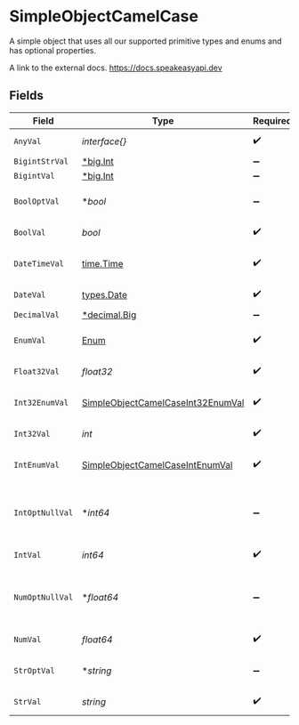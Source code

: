 # SimpleObjectCamelCase

A simple object that uses all our supported primitive types and enums and has optional properties.

A link to the external docs.
<https://docs.speakeasyapi.dev>


## Fields

| Field                                                                                         | Type                                                                                          | Required                                                                                      | Description                                                                                   | Example                                                                                       |
| --------------------------------------------------------------------------------------------- | --------------------------------------------------------------------------------------------- | --------------------------------------------------------------------------------------------- | --------------------------------------------------------------------------------------------- | --------------------------------------------------------------------------------------------- |
| `AnyVal`                                                                                      | *interface{}*                                                                                 | :heavy_check_mark:                                                                            | An any property.                                                                              | any example                                                                                   |
| `BigintStrVal`                                                                                | [*big.Int](https://pkg.go.dev/math/big#Int)                                                   | :heavy_minus_sign:                                                                            | N/A                                                                                           |                                                                                               |
| `BigintVal`                                                                                   | [*big.Int](https://pkg.go.dev/math/big#Int)                                                   | :heavy_minus_sign:                                                                            | N/A                                                                                           |                                                                                               |
| `BoolOptVal`                                                                                  | **bool*                                                                                       | :heavy_minus_sign:                                                                            | An optional boolean property.                                                                 | true                                                                                          |
| `BoolVal`                                                                                     | *bool*                                                                                        | :heavy_check_mark:                                                                            | A boolean property.                                                                           | true                                                                                          |
| `DateTimeVal`                                                                                 | [time.Time](https://pkg.go.dev/time#Time)                                                     | :heavy_check_mark:                                                                            | A date-time property.                                                                         | 2020-01-01T00:00:00Z                                                                          |
| `DateVal`                                                                                     | [types.Date](../../types/date.md)                                                             | :heavy_check_mark:                                                                            | A date property.                                                                              | 2020-01-01                                                                                    |
| `DecimalVal`                                                                                  | [*decimal.Big](https://pkg.go.dev/github.com/ericlagergren/decimal#Big)                       | :heavy_minus_sign:                                                                            | N/A                                                                                           |                                                                                               |
| `EnumVal`                                                                                     | [Enum](../../models/shared/enum.md)                                                           | :heavy_check_mark:                                                                            | A string based enum                                                                           | one                                                                                           |
| `Float32Val`                                                                                  | *float32*                                                                                     | :heavy_check_mark:                                                                            | A float32 property.                                                                           | 2.2222222                                                                                     |
| `Int32EnumVal`                                                                                | [SimpleObjectCamelCaseInt32EnumVal](../../models/shared/simpleobjectcamelcaseint32enumval.md) | :heavy_check_mark:                                                                            | An int32 enum property.                                                                       | 69                                                                                            |
| `Int32Val`                                                                                    | *int*                                                                                         | :heavy_check_mark:                                                                            | An int32 property.                                                                            | 1                                                                                             |
| `IntEnumVal`                                                                                  | [SimpleObjectCamelCaseIntEnumVal](../../models/shared/simpleobjectcamelcaseintenumval.md)     | :heavy_check_mark:                                                                            | An integer enum property.                                                                     | 3                                                                                             |
| `IntOptNullVal`                                                                               | **int64*                                                                                      | :heavy_minus_sign:                                                                            | An optional integer property will be null for tests.                                          | 999999                                                                                        |
| `IntVal`                                                                                      | *int64*                                                                                       | :heavy_check_mark:                                                                            | An integer property.                                                                          | 999999                                                                                        |
| `NumOptNullVal`                                                                               | **float64*                                                                                    | :heavy_minus_sign:                                                                            | An optional number property will be null for tests.                                           | 1.1                                                                                           |
| `NumVal`                                                                                      | *float64*                                                                                     | :heavy_check_mark:                                                                            | A number property.                                                                            | 1.1                                                                                           |
| `StrOptVal`                                                                                   | **string*                                                                                     | :heavy_minus_sign:                                                                            | An optional string property.                                                                  | optional example                                                                              |
| `StrVal`                                                                                      | *string*                                                                                      | :heavy_check_mark:                                                                            | A string property.                                                                            | example                                                                                       |